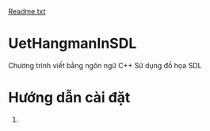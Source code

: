 [Readme.txt](https://github.com/HungAnh20020254/UetHangmanInSDL/files/6431856/Readme.txt)
# UetHangmanInSDL
  Chương trình viết bằng ngôn ngữ C++
  Sử dụng đồ họa SDL
# Hướng dẫn cài đặt
1.
